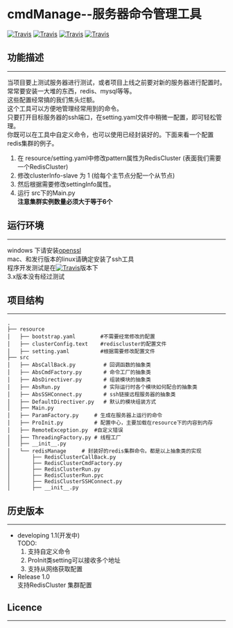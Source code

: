 # cmdManage--服务器命令管理工具  
[![Travis](https://img.shields.io/badge/release-1.0-brightgreen.svg)]()  [![Travis](https://img.shields.io/badge/build-passing-brightgreen.svg)]() [![Travis](https://img.shields.io/badge/developing-1.1-brightgreen.svg)]() [![Travis](https://img.shields.io/badge/python-2.7.10-brightgreen.svg)]()  
## 功能描述 
---
当项目要上测试服务器进行测试，或者项目上线之前要对新的服务器进行配置时。常常要安装一大堆的东西，redis、mysql等等。  
这些配置经常搞的我们焦头烂额。  
这个工具可以方便地管理经常用到的命令。  
只要打开目标服务器的ssh端口，在setting.yaml文件中稍微一配置，即可轻松管理。  
你既可以在工具中自定义命令，也可以使用已经封装好的。下面来看一个配置redis集群的例子。  

1. 在 resource/setting.yaml中修改pattern属性为RedisCluster (表面我们需要一个RedisCluster) 
2. 修改clusterInfo-slave 为 1 (给每个主节点分配一个从节点)
3. 然后根据需要修改settingInfo属性。   
4. 运行 src下的Main.py  
**注意集群实例数量必须大于等于6个**     
## 运行环境
---
windows 下请安装[openssl](https://www.openssl.org/)  
mac、和发行版本的linux请确定安装了ssh工具  
程序开发测试是在[![Travis](https://img.shields.io/badge/python-2.7.10-brightgreen.svg)]()版本下  
3.x版本没有经过测试  
## 项目结构
---
```
.
├── resource
│   ├── bootstrap.yaml        #不需要经常修改的配置
│   ├── clusterConfig.text    #rediscluster的配置文件
│   ├── setting.yaml          #根据需要修改配置文件
├── src
│   ├── AbsCallBack.py         # 回调函数的抽象类
│   ├── AbsCmdFactory.py       # 命令工厂的抽象类
│   ├── AbsDirectiver.py       # 组装模块的抽象类
│   ├── AbsRun.py              # 实际运行时各个模块如何配合的抽象类
│   ├── AbsSSHConnect.py       # ssh链接远程服务器的抽象类
│   ├── DefaultDirectiver.py   # 默认的模块组装方式
│   ├── Main.py
│   ├── ParamFactory.py     # 生成在服务器上运行的命令
│   ├── ProInit.py          # 配置中心，主要加载在resource下的内容到内存
│   ├── RemoteException.py  #自定义错误
│   ├── ThreadingFactory.py # 线程工厂
│   ├── __init__.py
│   └── redisManage     # 封装好的redis集群命令。都是以上抽象类的实现
│       ├── RedisClusterCallBack.py
│       ├── RedisClusterCmdFactory.py
│       ├── RedisClusterRun.py
│       ├── RedisClusterRun.pyc
│       ├── RedisClusterSSHConnect.py
│       ├── __init__.py
```
## 历史版本
---
- developing 1.1(开发中)  
  TODO:  
  1. 支持自定义命令
  2. ProInit类setting可以接收多个地址 
  3. 支持从网络获取配置
- Release 1.0  
  支持RedisCluster 集群配置
## Licence  
---
